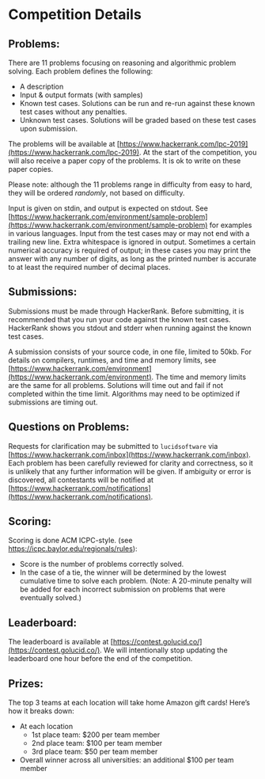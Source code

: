 # Competition Details

## Problems:

There are 11 problems focusing on reasoning and algorithmic problem solving. Each problem defines the following:

-   A description
-   Input & output formats (with samples)
-   Known test cases. Solutions can be run and re-run against these known test cases without any penalties.
-   Unknown test cases. Solutions will be graded based on these test cases upon submission.

The problems will be available at [https://www.hackerrank.com/lpc-2019](https://www.hackerrank.com/lpc-2019). At the start of the competition, you will also receive a paper copy of the problems. It is ok to write on these paper copies.

Please note: although the 11 problems range in difficulty from easy to hard, they will be ordered _randomly_, not based on difficulty.

Input is given on stdin, and output is expected on stdout. See [https://www.hackerrank.com/environment/sample-problem](https://www.hackerrank.com/environment/sample-problem) for examples in various languages. Input from the test cases may or may not end with a trailing new line. Extra whitespace is ignored in output. Sometimes a certain numerical accuracy is required of output; in these cases you may print the answer with any number of digits, as long as the printed number is accurate to at least the required number of decimal places.

## Submissions:

Submissions must be made through HackerRank. Before submitting, it is recommended that you run your code against the known test cases. HackerRank shows you stdout and stderr when running against the known test cases.

A submission consists of your source code, in one file, limited to 50kb. For details on compilers, runtimes, and time and memory limits, see [https://www.hackerrank.com/environment](https://www.hackerrank.com/environment). The time and memory limits are the same for all problems. Solutions will time out and fail if not completed within the time limit. Algorithms may need to be optimized if submissions are timing out.

## Questions on Problems:

Requests for clarification may be submitted to `lucidsoftware` via [https://www.hackerrank.com/inbox](https://www.hackerrank.com/inbox). Each problem has been carefully reviewed for clarity and correctness, so it is unlikely that any further information will be given. If ambiguity or error is discovered, all contestants will be notified at [https://www.hackerrank.com/notifications](https://www.hackerrank.com/notifications).

## Scoring:

Scoring is done ACM ICPC-style. (see https://icpc.baylor.edu/regionals/rules):

-   Score is the number of problems correctly solved.
-   In the case of a tie, the winner will be determined by the lowest cumulative time to solve each problem. (Note: A 20-minute penalty will be added for each incorrect submission on problems that were eventually solved.)

## Leaderboard:

The leaderboard is available at [https://contest.golucid.co/](https://contest.golucid.co/). We will intentionally stop updating the leaderboard one hour before the end of the competition.

## Prizes:

The top 3 teams at each location will take home Amazon gift cards! Here’s how it breaks down:

-   At each location
    -   1st place team: \$200 per team member
    -   2nd place team: \$100 per team member
    -   3rd place team: \$50 per team member
-   Overall winner across all universities: an additional \$100 per team member